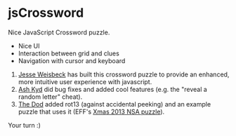 jsCrossword
===========

Nice JavaScript Crossword puzzle.
- Nice UI
- Interaction between grid and clues
- Navigation with cursor and keyboard

1. [Jesse Weisbeck](http://www.jesseweisbeck.com/) has built this crossword puzzle to provide an enhanced, more intuitive user experience with javascript.
1. [Ash Kyd](http://ash.ms/) did bug fixes and added cool features (e.g. the "reveal a random letter" cheat).
1. [The Dod](http://thedod.github.io) added rot13 (against accidental peeking) and an example puzzle that uses it (EFF's [Xmas 2013 NSA puzzle](https://www.eff.org/deeplinks/2013/12/crossword-what-did-we-learn-about-nsa-year)).

Your turn :)
